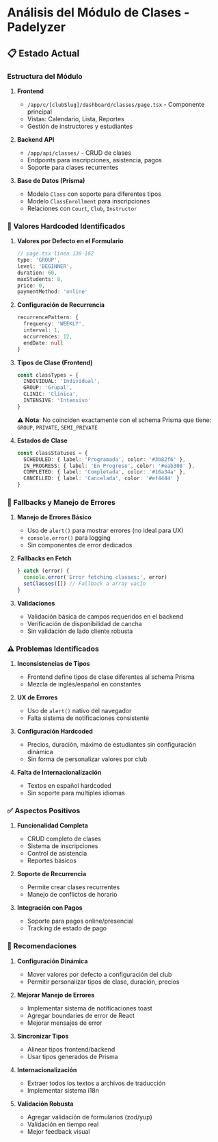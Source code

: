 # Análisis del Módulo de Clases - Padelyzer

## 📋 Estado Actual

### Estructura del Módulo

1. **Frontend**
   - `/app/c/[clubSlug]/dashboard/classes/page.tsx` - Componente principal
   - Vistas: Calendario, Lista, Reportes
   - Gestión de instructores y estudiantes

2. **Backend API**
   - `/app/api/classes/` - CRUD de clases
   - Endpoints para inscripciones, asistencia, pagos
   - Soporte para clases recurrentes

3. **Base de Datos (Prisma)**
   - Modelo `Class` con soporte para diferentes tipos
   - Modelo `ClassEnrollment` para inscripciones
   - Relaciones con `Court`, `Club`, `Instructor`

### 🎯 Valores Hardcoded Identificados

1. **Valores por Defecto en el Formulario**
   ```typescript
   // page.tsx línea 138-162
   type: 'GROUP',
   level: 'BEGINNER', 
   duration: 60,
   maxStudents: 8,
   price: 0,
   paymentMethod: 'online'
   ```

2. **Configuración de Recurrencia**
   ```typescript
   recurrencePattern: {
     frequency: 'WEEKLY',
     interval: 1,
     occurrences: 12,
     endDate: null
   }
   ```

3. **Tipos de Clase (Frontend)**
   ```typescript
   const classTypes = {
     INDIVIDUAL: 'Individual',
     GROUP: 'Grupal',
     CLINIC: 'Clínica',
     INTENSIVE: 'Intensivo'
   }
   ```
   ⚠️ **Nota**: No coinciden exactamente con el schema Prisma que tiene: `GROUP`, `PRIVATE`, `SEMI_PRIVATE`

4. **Estados de Clase**
   ```typescript
   const classStatuses = {
     SCHEDULED: { label: 'Programada', color: '#3b82f6' },
     IN_PROGRESS: { label: 'En Progreso', color: '#eab308' },
     COMPLETED: { label: 'Completada', color: '#16a34a' },
     CANCELLED: { label: 'Cancelada', color: '#ef4444' }
   }
   ```

### 🔄 Fallbacks y Manejo de Errores

1. **Manejo de Errores Básico**
   - Uso de `alert()` para mostrar errores (no ideal para UX)
   - `console.error()` para logging
   - Sin componentes de error dedicados

2. **Fallbacks en Fetch**
   ```typescript
   } catch (error) {
     console.error('Error fetching classes:', error)
     setClasses([]) // Fallback a array vacío
   }
   ```

3. **Validaciones**
   - Validación básica de campos requeridos en el backend
   - Verificación de disponibilidad de cancha
   - Sin validación de lado cliente robusta

### ⚠️ Problemas Identificados

1. **Inconsistencias de Tipos**
   - Frontend define tipos de clase diferentes al schema Prisma
   - Mezcla de inglés/español en constantes

2. **UX de Errores**
   - Uso de `alert()` nativo del navegador
   - Falta sistema de notificaciones consistente

3. **Configuración Hardcoded**
   - Precios, duración, máximo de estudiantes sin configuración dinámica
   - Sin forma de personalizar valores por club

4. **Falta de Internacionalización**
   - Textos en español hardcoded
   - Sin soporte para múltiples idiomas

### ✅ Aspectos Positivos

1. **Funcionalidad Completa**
   - CRUD completo de clases
   - Sistema de inscripciones
   - Control de asistencia
   - Reportes básicos

2. **Soporte de Recurrencia**
   - Permite crear clases recurrentes
   - Manejo de conflictos de horario

3. **Integración con Pagos**
   - Soporte para pagos online/presencial
   - Tracking de estado de pago

### 🔧 Recomendaciones

1. **Configuración Dinámica**
   - Mover valores por defecto a configuración del club
   - Permitir personalizar tipos de clase, duración, precios

2. **Mejorar Manejo de Errores**
   - Implementar sistema de notificaciones toast
   - Agregar boundaries de error de React
   - Mejorar mensajes de error

3. **Sincronizar Tipos**
   - Alinear tipos frontend/backend
   - Usar tipos generados de Prisma

4. **Internacionalización**
   - Extraer todos los textos a archivos de traducción
   - Implementar sistema i18n

5. **Validación Robusta**
   - Agregar validación de formularios (zod/yup)
   - Validación en tiempo real
   - Mejor feedback visual